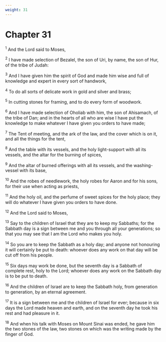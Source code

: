 ```yaml
---
weight: 31
---
```


# Chapter 31

<sup>1</sup> And the Lord said to Moses, 

<sup>2</sup> I have made selection of Bezalel, the son of Uri, by name, the son of Hur, of the tribe of Judah: 

<sup>3</sup> And I have given him the spirit of God and made him wise and full of knowledge and expert in every sort of handwork, 

<sup>4</sup> To do all sorts of delicate work in gold and silver and brass; 

<sup>5</sup> In cutting stones for framing, and to do every form of woodwork. 

<sup>6</sup> And I have made selection of Oholiab with him, the son of Ahisamach, of the tribe of Dan; and in the hearts of all who are wise I have put the knowledge to make whatever I have given you orders to have made; 

<sup>7</sup> The Tent of meeting, and the ark of the law, and the cover which is on it, and all the things for the tent, 

<sup>8</sup> And the table with its vessels, and the holy light-support with all its vessels, and the altar for the burning of spices, 

<sup>9</sup> And the altar of burned offerings with all its vessels, and the washing-vessel with its base, 

<sup>10</sup> And the robes of needlework, the holy robes for Aaron and for his sons, for their use when acting as priests, 

<sup>11</sup> And the holy oil, and the perfume of sweet spices for the holy place; they will do whatever I have given you orders to have done. 

<sup>12</sup> And the Lord said to Moses, 

<sup>13</sup> Say to the children of Israel that they are to keep my Sabbaths; for the Sabbath day is a sign between me and you through all your generations; so that you may see that I am the Lord who makes you holy. 

<sup>14</sup> So you are to keep the Sabbath as a holy day; and anyone not honouring it will certainly be put to death: whoever does any work on that day will be cut off from his people. 

<sup>15</sup> Six days may work be done, but the seventh day is a Sabbath of complete rest, holy to the Lord; whoever does any work on the Sabbath day is to be put to death. 

<sup>16</sup> And the children of Israel are to keep the Sabbath holy, from generation to generation, by an eternal agreement. 

<sup>17</sup> It is a sign between me and the children of Israel for ever; because in six days the Lord made heaven and earth, and on the seventh day he took his rest and had pleasure in it. 

<sup>18</sup> And when his talk with Moses on Mount Sinai was ended, he gave him the two stones of the law, two stones on which was the writing made by the finger of God. 


